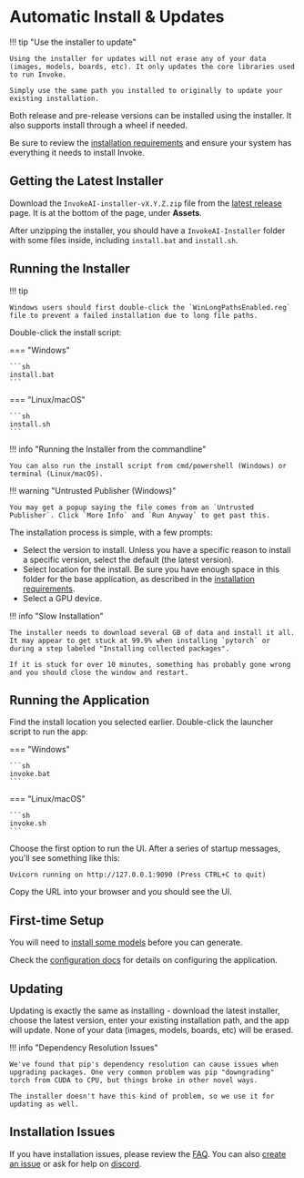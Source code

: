 # Automatic Install & Updates

!!! tip "Use the installer to update"

    Using the installer for updates will not erase any of your data (images, models, boards, etc). It only updates the core libraries used to run Invoke.

    Simply use the same path you installed to originally to update your existing installation.

Both release and pre-release versions can be installed using the installer. It also supports install through a wheel if needed.

Be sure to review the [installation requirements] and ensure your system has everything it needs to install Invoke.

## Getting the Latest Installer

Download the `InvokeAI-installer-vX.Y.Z.zip` file from the [latest release] page. It is at the bottom of the page, under **Assets**.

After unzipping the installer, you should have a `InvokeAI-Installer` folder with some files inside, including `install.bat` and `install.sh`.

## Running the Installer

!!! tip

    Windows users should first double-click the `WinLongPathsEnabled.reg` file to prevent a failed installation due to long file paths.

Double-click the install script:

=== "Windows"

    ```sh
    install.bat
    ```

=== "Linux/macOS"

    ```sh
    install.sh
    ```

!!! info "Running the Installer from the commandline"

    You can also run the install script from cmd/powershell (Windows) or terminal (Linux/macOS).

!!! warning "Untrusted Publisher (Windows)"

    You may get a popup saying the file comes from an `Untrusted Publisher`. Click `More Info` and `Run Anyway` to get past this.

The installation process is simple, with a few prompts:

- Select the version to install. Unless you have a specific reason to install a specific version, select the default (the latest version).
- Select location for the install. Be sure you have enough space in this folder for the base application, as described in the [installation requirements].
- Select a GPU device.

!!! info "Slow Installation"

    The installer needs to download several GB of data and install it all. It may appear to get stuck at 99.9% when installing `pytorch` or during a step labeled "Installing collected packages".

    If it is stuck for over 10 minutes, something has probably gone wrong and you should close the window and restart.

## Running the Application

Find the install location you selected earlier. Double-click the launcher script to run the app:

=== "Windows"

    ```sh
    invoke.bat
    ```

=== "Linux/macOS"

    ```sh
    invoke.sh
    ```

Choose the first option to run the UI. After a series of startup messages, you'll see something like this:

```
Uvicorn running on http://127.0.0.1:9090 (Press CTRL+C to quit)
```

Copy the URL into your browser and you should see the UI.

## First-time Setup

You will need to [install some models] before you can generate.

Check the [configuration docs] for details on configuring the application.

## Updating

Updating is exactly the same as installing - download the latest installer, choose the latest version, enter your existing installation path, and the app will update. None of your data (images, models, boards, etc) will be erased.

!!! info "Dependency Resolution Issues"

    We've found that pip's dependency resolution can cause issues when upgrading packages. One very common problem was pip "downgrading" torch from CUDA to CPU, but things broke in other novel ways.

    The installer doesn't have this kind of problem, so we use it for updating as well.

## Installation Issues

If you have installation issues, please review the [FAQ]. You can also [create an issue] or ask for help on [discord].

[installation requirements]: INSTALL_REQUIREMENTS.md
[FAQ]: ../help/FAQ.md
[install some models]: 050_INSTALLING_MODELS.md
[configuration docs]: ../features/CONFIGURATION.md
[latest release]: https://github.com/invoke-ai/InvokeAI/releases/latest
[create an issue]: https://github.com/invoke-ai/InvokeAI/issues
[discord]: https://discord.gg/ZmtBAhwWhy
